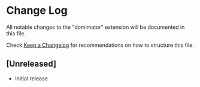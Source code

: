 # Change Log

All notable changes to the "domimator" extension will be documented in this file.

Check [Keep a Changelog](http://keepachangelog.com/) for recommendations on how to structure this file.

## [Unreleased]

- Initial release
